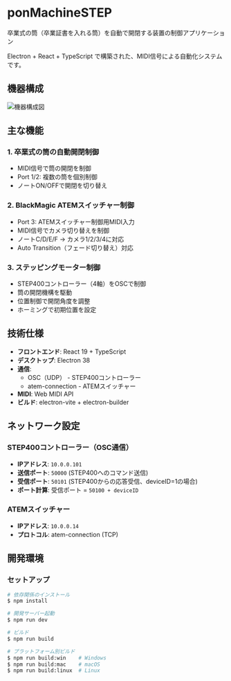# ponMachineSTEP

卒業式の筒（卒業証書を入れる筒）を自動で開閉する装置の制御アプリケーション

Electron + React + TypeScript で構築された、MIDI信号による自動化システムです。

## 機器構成

![機器構成図](./doc/about.drawio.svg)

## 主な機能

### 1. 卒業式の筒の自動開閉制御

- MIDI信号で筒の開閉を制御
- Port 1/2: 複数の筒を個別制御
- ノートON/OFFで開閉を切り替え

### 2. BlackMagic ATEMスイッチャー制御

- Port 3: ATEMスイッチャー制御用MIDI入力
- MIDI信号でカメラ切り替えを制御
- ノートC/D/E/F → カメラ1/2/3/4に対応
- Auto Transition（フェード切り替え）対応

### 3. ステッピングモーター制御

- STEP400コントローラー（4軸）をOSCで制御
- 筒の開閉機構を駆動
- 位置制御で開閉角度を調整
- ホーミングで初期位置を設定

## 技術仕様

- **フロントエンド**: React 19 + TypeScript
- **デスクトップ**: Electron 38
- **通信**:
  - OSC（UDP） - STEP400コントローラー
  - atem-connection - ATEMスイッチャー
- **MIDI**: Web MIDI API
- **ビルド**: electron-vite + electron-builder

## ネットワーク設定

### STEP400コントローラー（OSC通信）

- **IPアドレス**: `10.0.0.101`
- **送信ポート**: `50000` (STEP400へのコマンド送信)
- **受信ポート**: `50101` (STEP400からの応答受信、deviceID=1の場合)
- **ポート計算**: 受信ポート = `50100 + deviceID`

### ATEMスイッチャー

- **IPアドレス**: `10.0.0.14`
- **プロトコル**: atem-connection (TCP)

## 開発環境

### セットアップ

```bash
# 依存関係のインストール
$ npm install

# 開発サーバー起動
$ npm run dev

# ビルド
$ npm run build

# プラットフォーム別ビルド
$ npm run build:win    # Windows
$ npm run build:mac    # macOS
$ npm run build:linux  # Linux
```
